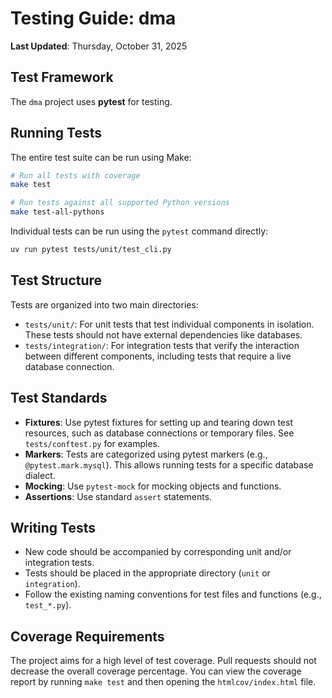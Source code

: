 # Testing Guide: dma

**Last Updated**: Thursday, October 31, 2025

## Test Framework

The `dma` project uses **pytest** for testing.

## Running Tests

The entire test suite can be run using Make:

```bash
# Run all tests with coverage
make test

# Run tests against all supported Python versions
make test-all-pythons
```

Individual tests can be run using the `pytest` command directly:

```bash
uv run pytest tests/unit/test_cli.py
```

## Test Structure

Tests are organized into two main directories:

-   `tests/unit/`: For unit tests that test individual components in isolation. These tests should not have external dependencies like databases.
-   `tests/integration/`: For integration tests that verify the interaction between different components, including tests that require a live database connection.

## Test Standards

-   **Fixtures**: Use pytest fixtures for setting up and tearing down test resources, such as database connections or temporary files. See `tests/conftest.py` for examples.
-   **Markers**: Tests are categorized using pytest markers (e.g., `@pytest.mark.mysql`). This allows running tests for a specific database dialect.
-   **Mocking**: Use `pytest-mock` for mocking objects and functions.
-   **Assertions**: Use standard `assert` statements.

## Writing Tests

-   New code should be accompanied by corresponding unit and/or integration tests.
-   Tests should be placed in the appropriate directory (`unit` or `integration`).
-   Follow the existing naming conventions for test files and functions (e.g., `test_*.py`).

## Coverage Requirements

The project aims for a high level of test coverage. Pull requests should not decrease the overall coverage percentage. You can view the coverage report by running `make test` and then opening the `htmlcov/index.html` file.
